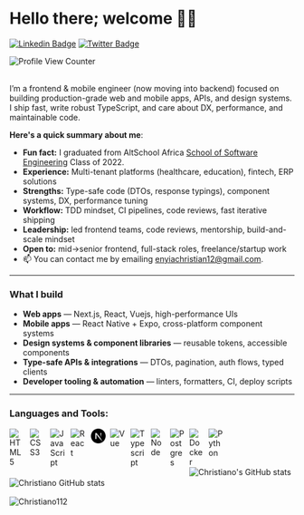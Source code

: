 # Hello there; welcome 👋🏾

[![Linkedin Badge](https://img.shields.io/badge/-christian-blue?style=for-the-badge&logo=Linkedin&logoColor=white&link=https://www.linkedin.com/in/christian-enyia)](https://www.linkedin.com/in/christian-enyia) [![Twitter Badge](https://img.shields.io/badge/-@ChristianoEnyia-1ca0f1?style=for-the-badge&logo=twitter&logoColor=white&link=https://twitter.com/ChristianoEnyia)](https://twitter.com/ChristianoEnyia?t=pXLCFQJEdHSCiA9iq9AWCA&s=09)
<div align="left">
  <img src="https://komarev.com/ghpvc/?username=Christiano112&style=white&color=blue" alt="Profile View Counter"/>
</div>

<br />

I’m a frontend & mobile engineer (now moving into backend) focused on building production-grade web and mobile apps, APIs, and design systems. I ship fast, write robust TypeScript, and care about DX, performance, and maintainable code.

**Here's a quick summary about me**:

- **Fun fact:** I graduated from AltSchool Africa [School of Software Engineering](https://engineering.altschoolafrica.com/) Class of 2022.
- **Experience:** Multi-tenant platforms (healthcare, education), fintech, ERP solutions  
- **Strengths:** Type-safe code (DTOs, response typings), component systems, DX, performance tuning  
- **Workflow:** TDD mindset, CI pipelines, code reviews, fast iterative shipping
- **Leadership:** led frontend teams, code reviews, mentorship, build-and-scale mindset
- **Open to:** mid→senior frontend, full-stack roles, freelance/startup work
- 📫 You can contact me by emailing enyiachristian12@gmail.com.

---

### What I build
- **Web apps** — Next.js, React, Vuejs, high-performance UIs  
- **Mobile apps** — React Native + Expo, cross-platform component systems  
- **Design systems & component libraries** — reusable tokens, accessible components
- **Type-safe APIs & integrations** — DTOs, pagination, auth flows, typed clients  
- **Developer tooling & automation** — linters, formatters, CI, deploy scripts

---

### Languages and Tools:

<img align="left" alt="HTML5" width="26px" src="https://cdn.jsdelivr.net/gh/devicons/devicon/icons/html5/html5-original.svg" style="padding-right:10px;" />
<img align="left" alt="CSS3" width="26px" src="https://cdn.jsdelivr.net/gh/devicons/devicon/icons/css3/css3-original.svg" style="padding-right:10px;" />
<img align="left" alt="JavaScript" width="26px" src="https://cdn.jsdelivr.net/gh/devicons/devicon/icons/javascript/javascript-original.svg" style="padding-right:10px;" />
<img align="left" alt="React" width="26px" src="https://cdn.jsdelivr.net/gh/devicons/devicon/icons/react/react-original.svg" style="padding-right:10px;" />
<img align="left" alt="Next" width="26px" src="https://raw.githubusercontent.com/devicons/devicon/master/icons/nextjs/nextjs-original.svg" style="padding-right:8px;" />
<img align="left" alt="Vue" width="26px" src="https://cdn.jsdelivr.net/gh/devicons/devicon/icons/vuejs/vuejs-original.svg" style="padding-right:10px;" />
<img align="left" alt="Typescript" width="26px" src="https://cdn.jsdelivr.net/gh/devicons/devicon/icons/typescript/typescript-original.svg" style="padding-right:10px;" />
<img align="left" alt="Node" width="26px" src="https://cdn.jsdelivr.net/gh/devicons/devicon/icons/nodejs/nodejs-original.svg" style="padding-right:8px;" />
<img align="left" alt="Postgres" width="26px" src="https://cdn.jsdelivr.net/gh/devicons/devicon/icons/postgresql/postgresql-original.svg" style="padding-right:8px;" /> 
<img align="left" alt="Docker" width="26px" src="https://cdn.jsdelivr.net/gh/devicons/devicon/icons/docker/docker-original.svg" style="padding-right:8px;" />
<img align="left" alt="Python" width="26px" src="https://cdn.jsdelivr.net/gh/devicons/devicon/icons/python/python-original.svg" style="padding-right:10px;" />

<br />
<br />
<br />

<img align="center" src="https://github-readme-stats.vercel.app/api?username=Christiano112&show_icons=true&include_all_commits=true&hide_border=true" alt="Christiano's GitHub stats" /> <img align="center" src="https://github-readme-stats.vercel.app/api/top-langs/?username=Christiano112&langs_count=8&layout=compact&hide_border=true" alt="Christiano GitHub stats" />
<br />

<img align="center" src="https://github-readme-streak-stats.herokuapp.com/?user=Christiano112&layout=compact&hide_border=true" alt="Christiano112" />
